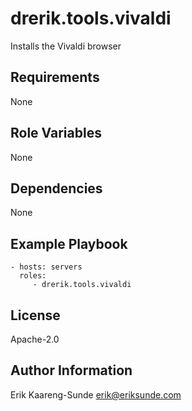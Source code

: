 drerik.tools.vivaldi
========

Installs the Vivaldi browser

Requirements
------------

None

Role Variables
--------------

None

Dependencies
------------

None

Example Playbook
----------------


    - hosts: servers
      roles:
         - drerik.tools.vivaldi

License
-------

Apache-2.0

Author Information
------------------

Erik Kaareng-Sunde <erik@eriksunde.com>
